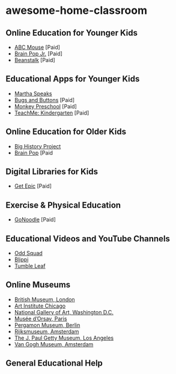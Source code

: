# awesome-home-classroom

## Online Education for Younger Kids
* [ABC Mouse](https://www.abcmouse.com) [Paid]
* [Brain Pop Jr.](https://jr.brainpop.com/) [Paid]
* [Beanstalk](https://beanstalk.co/) [Paid]

## Educational Apps for Younger Kids
* [Martha Speaks](https://pbskids.org/martha/mobile/index.html)
* [Bugs and Buttons](https://apps.apple.com/us/app/bugs-and-buttons/id446031868) [Paid]
* [Monkey Preschool](http://monkeypreschool.com/) [Paid]
* [TeachMe: Kindergarten](https://www.commonsensemedia.org/app-reviews/teachme-kindergarten) [Paid]
  
## Online Education for Older Kids
* [Big History Project](https://school.bighistoryproject.com/bhplive)
* [Brain Pop](https://www.brainpop.com/) [Paid

## Digital Libraries for Kids
* [Get Epic](https://www.getepic.com) [Paid]

## Exercise & Physical Education 
* [GoNoodle](https://www.gonoodle.com/) [Paid]

## Educational Videos and YouTube Channels
* [Odd Squad](https://pbskids.org/oddsquad/)
* [Blippi](https://www.youtube.com/channel/UC5PYHgAzJ1wLEidB58SK6Xw)
* [Tumble Leaf](https://www.amazon.com/gp/video/detail/B00CBLOXTU/ref=atv_dp_share_cu_r)

## Online Museums
* [British Museum, London](https://britishmuseum.withgoogle.com/)
* [Art Institute Chicago](https://www.artic.edu/collection)
* [National Gallery of Art, Washington D.C.](https://artsandculture.google.com/partner/national-gallery-of-art-washington-dc?hl=en)
* [Musée d’Orsay, Paris](https://artsandculture.google.com/partner/musee-dorsay-paris?hl=en)
* [Pergamon Museum, Berlin](https://artsandculture.google.com/entity/pergamon/m05tcm?hl=en)
* [Rijksmuseum, Amsterdam](https://artsandculture.google.com/streetview/rijksmuseum/iwH5aYGoPwSf7g?hl=en&sv_lng=4.885283712508563&sv_lat=52.35984312584405&sv_h=311.1699875145569&sv_p=-5.924133903625474&sv_pid=fOVcUXQW2wpRf33iUmxEfg&sv_z=1)
* [The J. Paul Getty Museum, Los Angeles](https://artsandculture.google.com/partner/the-j-paul-getty-museum?hl=en)
* [Van Gogh Museum, Amsterdam](https://artsandculture.google.com/partner/van-gogh-museum?hl=en)

## General Educational Help

